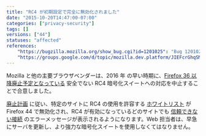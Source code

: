 ```yaml
---
title: "RC4 が初期設定で完全に無効化されました"
date: "2015-10-20T14:47:00-07:00"
categories: ["privacy-security"]
tags: []
versions: ["44"]
statuses: "affected"
references:
    "https://bugzilla.mozilla.org/show_bug.cgi?id=1201025": "Bug 1201025 - Disable fallback whitelist by default, in all releases"
    "https://groups.google.com/d/topic/mozilla.dev.platform/JIEFcrGhqSM/discussion": "Intent to ship: RC4 disabled by default in Firefox 44"
---
```

Mozilla と他の主要ブラウザベンダーは、<time datetime="2016">2016 年</time> の早い時期に、[Firefox 36 以降廃止予定となっている](https://www.fxsitecompat.com/ja/docs/2014/rc4-support-has-been-deprecated/) 安全でない RC4 暗号化スイートへの対応を中止することで合意しました。

[廃止計画](https://groups.google.com/d/topic/mozilla.dev.platform/JIEFcrGhqSM/discussion) に従い、特定のサイトに RC4 の使用を許容する [ホワイトリスト](https://dxr.mozilla.org/mozilla-central/source/security/manager/ssl/IntolerantFallbackList.inc) が Firefox 44 で無効化され、RC4 が有効になっているどのサイトでも [信頼できない接続](https://support.mozilla.org/ja/kb/connection-untrusted-error-message) のエラーメッセージが表示されるようになります。Web 担当者は、早急にサーバを更新し、より強力な暗号化スイートを使用しなくてはなりません。
